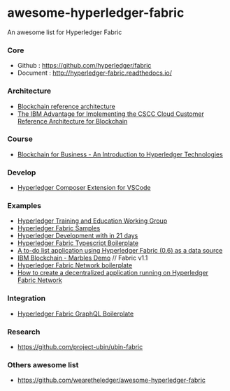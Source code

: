# awesome-hyperledger-fabric
An awesome list for Hyperledger Fabric

### Core
- Github : https://github.com/hyperledger/fabric
- Document : http://hyperledger-fabric.readthedocs.io/

### Architecture
- [Blockchain reference architecture](https://www.ibm.com/cloud/garage/architectures/blockchainArchitecture/reference-architecture/)
- [The IBM Advantage for Implementing the CSCC Cloud Customer Reference Architecture for Blockchain](https://www.ibm.com/cloud/garage/files/IBM-Advantage-for-Blockchain.pdf)

### Course
- [Blockchain for Business - An Introduction to Hyperledger Technologies](https://www.edx.org/course/blockchain-business-introduction-linuxfoundationx-lfs171x)

### Develop
- [Hyperledger Composer Extension for VSCode](https://github.com/hyperledger/composer-vscode-plugin)

### Examples
- [Hyperledger Training and Education Working Group](https://github.com/hyperledger/education)
- [Hyperledger Fabric Samples](https://github.com/hyperledger/fabric-samples)
- [Hyperledger Development with in 21 days](https://medium.com/@grsind19/hyperledger-development-with-in-21-days-day-1-ed3c5df88113)
- [Hyperledger Fabric Typescript Boilerplate](https://medium.com/wearetheledger/hyperledger-fabric-typescript-boilerplate-455004d0c6c8?mediumPostId=ea01decfd60c)
- [A to-do list application using Hyperledger Fabric (0.6) as a data source](https://github.com/IBM/todo-list-fabric)
- [IBM Blockchain - Marbles Demo](https://github.com/IBM-Blockchain/marbles) // Fabric v1.1
- [Hyperledger Fabric Network boilerplate](https://github.com/wearetheledger/fabric-network-boilerplate)
- [How to create a decentralized application running on Hyperledger Fabric Network](http://www.goverticalworkshop.com/resources/how-to-create-a-decentralized-application-running-on-hyperledger-fabric-network)

### Integration
 - [Hyperledger Fabric GraphQL Boilerplate](https://github.com/entria/hyperledger-fabric-graphql-boilerplate)

### Research
- https://github.com/project-ubin/ubin-fabric

### Others awesome list
- https://github.com/wearetheledger/awesome-hyperledger-fabric
